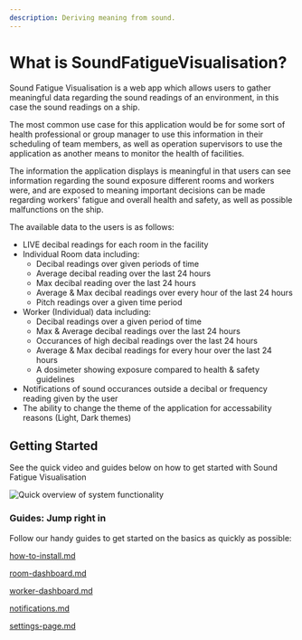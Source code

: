 ```yaml
---
description: Deriving meaning from sound.
---
```


# What is SoundFatigueVisualisation?

Sound Fatigue Visualisation is a web app which allows users to gather meaningful data regarding the sound readings of an environment, in this case the sound readings on a ship.

The most common use case for this application would be for some sort of health professional or group manager to use this information in their scheduling of team members, as well as operation supervisors to use the application as another means to monitor the health of facilities.

The information the application displays is meaningful in that users can see information regarding the sound exposure different rooms and workers were, and are exposed to meaning important decisions can be made regarding workers' fatigue and overall health and safety, as well as possible malfunctions on the ship.

The available data to the users is as follows:

* LIVE decibal readings for each room in the facility
* Individual Room data including:
  * Decibal readings over given periods of time
  * Average decibal reading over the last 24 hours
  * Max decibal reading over the last 24 hours
  * Average & Max decibal readings over every hour of the last 24 hours
  * Pitch readings over a given time period
* Worker (Individual) data including:
  * Decibal readings over a given period of time
  * Max & Average decibal readings over the last 24 hours
  * Occurances of high decibal readings over the last 24 hours
  * Average & Max decibal readings for every hour over the last 24 hours
  * A dosimeter showing exposure compared to health & safety guidelines
* Notifications of sound occurances outside a decibal or frequency reading given by the user
* The ability to change the theme of the application for accessability reasons (Light, Dark themes)

## Getting Started

See the quick video and guides below on how to get started with Sound Fatigue Visualisation

![Quick overview of system functionality](<.gitbook/assets/Screen Recording 2021-10-20 at 1.18.41 pm.gif>)

### Guides: Jump right in

Follow our handy guides to get started on the basics as quickly as possible:

[how-to-install.md](installation-guide/how-to-install.md)

[room-dashboard.md](user-guide/room-dashboard.md)

[worker-dashboard.md](user-guide/worker-dashboard.md)

[notifications.md](user-guide/notifications.md)

[settings-page.md](user-guide/settings-page.md)

